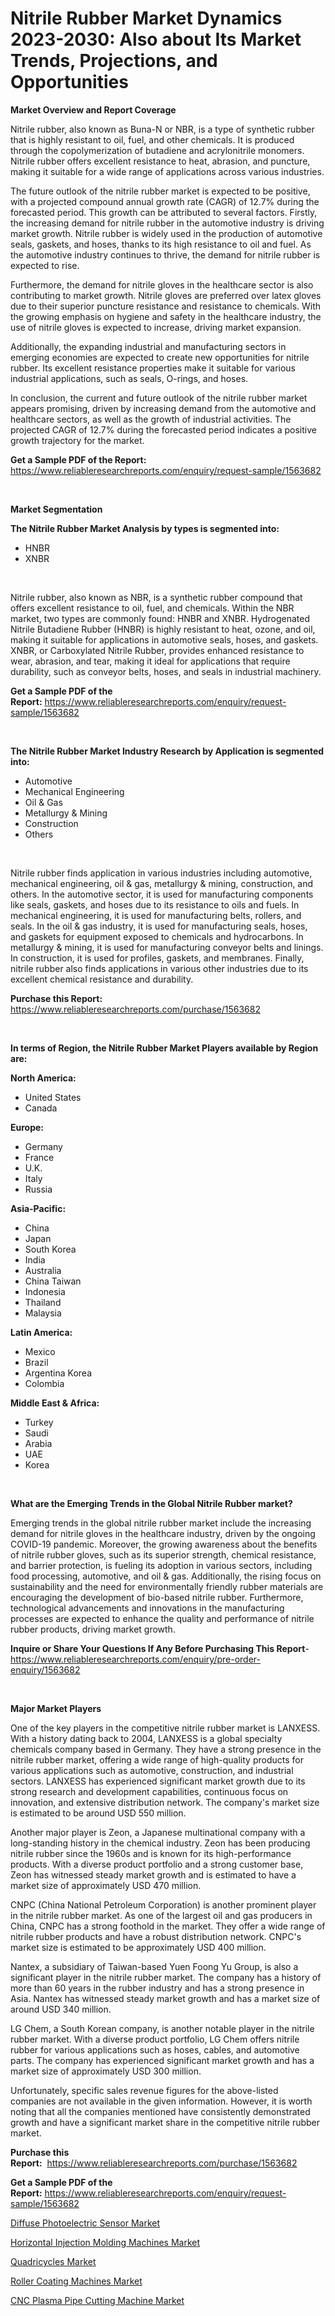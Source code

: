 <p><h1>Nitrile Rubber Market Dynamics 2023-2030: Also about Its Market Trends, Projections, and Opportunities</h1></p><p><strong>Market Overview and Report Coverage</strong></p>
<p><p>Nitrile rubber, also known as Buna-N or NBR, is a type of synthetic rubber that is highly resistant to oil, fuel, and other chemicals. It is produced through the copolymerization of butadiene and acrylonitrile monomers. Nitrile rubber offers excellent resistance to heat, abrasion, and puncture, making it suitable for a wide range of applications across various industries.</p><p>The future outlook of the nitrile rubber market is expected to be positive, with a projected compound annual growth rate (CAGR) of 12.7% during the forecasted period. This growth can be attributed to several factors. Firstly, the increasing demand for nitrile rubber in the automotive industry is driving market growth. Nitrile rubber is widely used in the production of automotive seals, gaskets, and hoses, thanks to its high resistance to oil and fuel. As the automotive industry continues to thrive, the demand for nitrile rubber is expected to rise.</p><p>Furthermore, the demand for nitrile gloves in the healthcare sector is also contributing to market growth. Nitrile gloves are preferred over latex gloves due to their superior puncture resistance and resistance to chemicals. With the growing emphasis on hygiene and safety in the healthcare industry, the use of nitrile gloves is expected to increase, driving market expansion.</p><p>Additionally, the expanding industrial and manufacturing sectors in emerging economies are expected to create new opportunities for nitrile rubber. Its excellent resistance properties make it suitable for various industrial applications, such as seals, O-rings, and hoses.</p><p>In conclusion, the current and future outlook of the nitrile rubber market appears promising, driven by increasing demand from the automotive and healthcare sectors, as well as the growth of industrial activities. The projected CAGR of 12.7% during the forecasted period indicates a positive growth trajectory for the market.</p></p>
<p><strong>Get a Sample PDF of the Report:</strong> <a href="https://www.reliableresearchreports.com/enquiry/request-sample/1563682">https://www.reliableresearchreports.com/enquiry/request-sample/1563682</a></p>
<p>&nbsp;</p>
<p><strong>Market Segmentation</strong></p>
<p><strong>The Nitrile Rubber Market Analysis by types is segmented into:</strong></p>
<p><ul><li>HNBR</li><li>XNBR</li></ul></p>
<p>&nbsp;</p>
<p><p>Nitrile rubber, also known as NBR, is a synthetic rubber compound that offers excellent resistance to oil, fuel, and chemicals. Within the NBR market, two types are commonly found: HNBR and XNBR. Hydrogenated Nitrile Butadiene Rubber (HNBR) is highly resistant to heat, ozone, and oil, making it suitable for applications in automotive seals, hoses, and gaskets. XNBR, or Carboxylated Nitrile Rubber, provides enhanced resistance to wear, abrasion, and tear, making it ideal for applications that require durability, such as conveyor belts, hoses, and seals in industrial machinery.</p></p>
<p><strong>Get a Sample PDF of the Report:</strong>&nbsp;<a href="https://www.reliableresearchreports.com/enquiry/request-sample/1563682">https://www.reliableresearchreports.com/enquiry/request-sample/1563682</a></p>
<p>&nbsp;</p>
<p><strong>The Nitrile Rubber Market Industry Research by Application is segmented into:</strong></p>
<p><ul><li>Automotive</li><li>Mechanical Engineering</li><li>Oil & Gas</li><li>Metallurgy & Mining</li><li>Construction</li><li>Others</li></ul></p>
<p>&nbsp;</p>
<p><p>Nitrile rubber finds application in various industries including automotive, mechanical engineering, oil & gas, metallurgy & mining, construction, and others. In the automotive sector, it is used for manufacturing components like seals, gaskets, and hoses due to its resistance to oils and fuels. In mechanical engineering, it is used for manufacturing belts, rollers, and seals. In the oil & gas industry, it is used for manufacturing seals, hoses, and gaskets for equipment exposed to chemicals and hydrocarbons. In metallurgy & mining, it is used for manufacturing conveyor belts and linings. In construction, it is used for profiles, gaskets, and membranes. Finally, nitrile rubber also finds applications in various other industries due to its excellent chemical resistance and durability.</p></p>
<p><strong>Purchase this Report:</strong>&nbsp; <a href="https://www.reliableresearchreports.com/purchase/1563682">https://www.reliableresearchreports.com/purchase/1563682</a></p>
<p>&nbsp;</p>
<p><strong>In terms of Region, the Nitrile Rubber Market Players available by Region are:</strong></p>
<p>
    <p> <strong> North America: </strong>
        <ul>
            <li>United States</li>
            <li>Canada</li>
        </ul>
        </p> 
    <p> <strong> Europe: </strong>
        <ul>
            <li>Germany</li>
            <li>France</li>
            <li>U.K.</li>
            <li>Italy</li>
            <li>Russia</li>
        </ul>
        </p> 
    <p> <strong> Asia-Pacific: </strong>
        <ul>
            <li>China</li>
            <li>Japan</li>
            <li>South Korea</li>
            <li>India</li>
            <li>Australia</li>
            <li>China Taiwan</li>
            <li>Indonesia</li>
            <li>Thailand</li>
            <li>Malaysia</li>
        </ul>
        </p> 
    <p> <strong> Latin America: </strong>
        <ul>
            <li>Mexico</li>
            <li>Brazil</li>
            <li>Argentina Korea</li>
            <li>Colombia</li>
        </ul>
        </p> 
    <p> <strong> Middle East & Africa: </strong>
        <ul>
            <li>Turkey</li>
            <li>Saudi</li>
            <li>Arabia</li>
            <li>UAE</li>
            <li>Korea</li>
        </ul>
    </p>
    </p>
<p>&nbsp;</p>
<p><strong>What are the Emerging Trends in the Global Nitrile Rubber market?</strong></p>
<p><p>Emerging trends in the global nitrile rubber market include the increasing demand for nitrile gloves in the healthcare industry, driven by the ongoing COVID-19 pandemic. Moreover, the growing awareness about the benefits of nitrile rubber gloves, such as its superior strength, chemical resistance, and barrier protection, is fueling its adoption in various sectors, including food processing, automotive, and oil & gas. Additionally, the rising focus on sustainability and the need for environmentally friendly rubber materials are encouraging the development of bio-based nitrile rubber. Furthermore, technological advancements and innovations in the manufacturing processes are expected to enhance the quality and performance of nitrile rubber products, driving market growth.</p></p>
<p><strong>Inquire or Share Your Questions If Any Before Purchasing This Report</strong>- <a href="https://www.reliableresearchreports.com/enquiry/pre-order-enquiry/1563682">https://www.reliableresearchreports.com/enquiry/pre-order-enquiry/1563682</a></p>
<p>&nbsp;</p>
<p><strong>Major Market Players</strong></p>
<p><p>One of the key players in the competitive nitrile rubber market is LANXESS. With a history dating back to 2004, LANXESS is a global specialty chemicals company based in Germany. They have a strong presence in the nitrile rubber market, offering a wide range of high-quality products for various applications such as automotive, construction, and industrial sectors. LANXESS has experienced significant market growth due to its strong research and development capabilities, continuous focus on innovation, and extensive distribution network. The company's market size is estimated to be around USD 550 million.</p><p>Another major player is Zeon, a Japanese multinational company with a long-standing history in the chemical industry. Zeon has been producing nitrile rubber since the 1960s and is known for its high-performance products. With a diverse product portfolio and a strong customer base, Zeon has witnessed steady market growth and is estimated to have a market size of approximately USD 470 million.</p><p>CNPC (China National Petroleum Corporation) is another prominent player in the nitrile rubber market. As one of the largest oil and gas producers in China, CNPC has a strong foothold in the market. They offer a wide range of nitrile rubber products and have a robust distribution network. CNPC's market size is estimated to be approximately USD 400 million.</p><p>Nantex, a subsidiary of Taiwan-based Yuen Foong Yu Group, is also a significant player in the nitrile rubber market. The company has a history of more than 60 years in the rubber industry and has a strong presence in Asia. Nantex has witnessed steady market growth and has a market size of around USD 340 million.</p><p>LG Chem, a South Korean company, is another notable player in the nitrile rubber market. With a diverse product portfolio, LG Chem offers nitrile rubber for various applications such as hoses, cables, and automotive parts. The company has experienced significant market growth and has a market size of approximately USD 300 million.</p><p>Unfortunately, specific sales revenue figures for the above-listed companies are not available in the given information. However, it is worth noting that all the companies mentioned have consistently demonstrated growth and have a significant market share in the competitive nitrile rubber market.</p></p>
<p><strong>Purchase this Report:</strong>&nbsp;&nbsp;<a href="https://www.reliableresearchreports.com/purchase/1563682">https://www.reliableresearchreports.com/purchase/1563682</a></p>
<p></p>
<p><strong>Get a Sample PDF of the Report:</strong>&nbsp;<a href="https://www.reliableresearchreports.com/enquiry/request-sample/1563682">https://www.reliableresearchreports.com/enquiry/request-sample/1563682</a></p>
<p><p><a href="https://medium.com/@serenaframi/diffuse-photoelectric-sensor-market-size-cagr-trends-2024-2030-0ea604374237">Diffuse Photoelectric Sensor Market</a></p><p><a href="https://medium.com/@ashlybednar2023/horizontal-injection-molding-machines-market-furnishes-information-on-market-share-market-trends-30cb7fdd48f1">Horizontal Injection Molding Machines Market</a></p><p><a href="https://medium.com/@jackytorphy/quadricycles-market-size-market-outlook-and-market-forecast-2023-to-2030-c0db1086d29c">Quadricycles Market</a></p><p><a href="https://medium.com/@ashleyhills1920/roller-coating-machines-market-exploring-market-share-market-trends-and-future-growth-fb780d5f03dc">Roller Coating Machines Market</a></p><p><a href="https://medium.com/@zitakuvalis/cnc-plasma-pipe-cutting-machine-market-analysis-its-cagr-market-segmentation-and-global-industry-28d32ae826a3">CNC Plasma Pipe Cutting Machine Market</a></p></p>